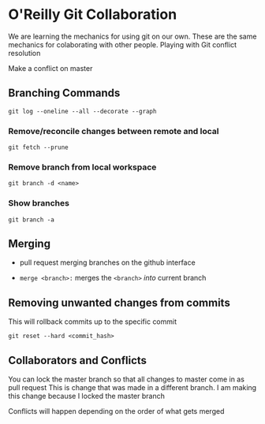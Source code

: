 # O'Reilly Git Collaboration

We are learning the mechanics for using git on our own. These are the same mechanics for colaborating with other people.
Playing with Git conflict resolution

Make a conflict on master

## Branching Commands

`git log --oneline --all --decorate --graph`

### Remove/reconcile changes between remote and local

`git fetch --prune`

### Remove branch from local workspace

`git branch -d <name>`

### Show branches

`git branch -a`

## Merging

- pull request merging branches on the github interface

- `merge <branch>:` merges the `<branch>` *into* current branch

## Removing unwanted changes from commits

This will rollback commits up to the specific commit

`git reset --hard <commit_hash>`

## Collaborators and Conflicts

You can lock the master branch so that all changes to master come in as pull request
This is change that was made in a different branch. I am making this change because I locked the master branch

Conflicts will happen depending on the order of what gets merged
